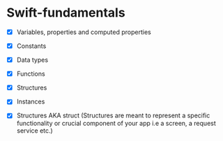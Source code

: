 # Swift-fundamentals


- [X] Variables, properties and computed properties
- [X] Constants
- [x] Data types
- [x] Functions
- [x] Structures
- [x] Instances
- [x] Structures AKA struct 
(Structures are meant to represent a specific functionality or  crucial component of your app i.e a screen, a request service etc.)

